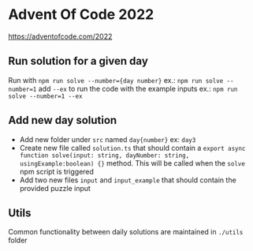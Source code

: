 # Advent Of Code 2022
https://adventofcode.com/2022

## Run solution for a given day

Run with `npm run solve --number={day number}` ex.: `npm run solve --number=1`
add `--ex` to run the code with the example inputs ex.: `npm run solve --number=1 --ex`

## Add new day solution

- Add new folder under `src` named `day{number}` ex: `day3`
- Create new file called `solution.ts` that should contain a `export async function solve(input: string, dayNumber: string, usingExample:boolean) {}` method. This will be called when the `solve` npm script is triggered
- Add two new files `input` and `input_example` that should contain the provided puzzle input

## Utils

Common functionality between daily solutions are maintained in `./utils` folder
